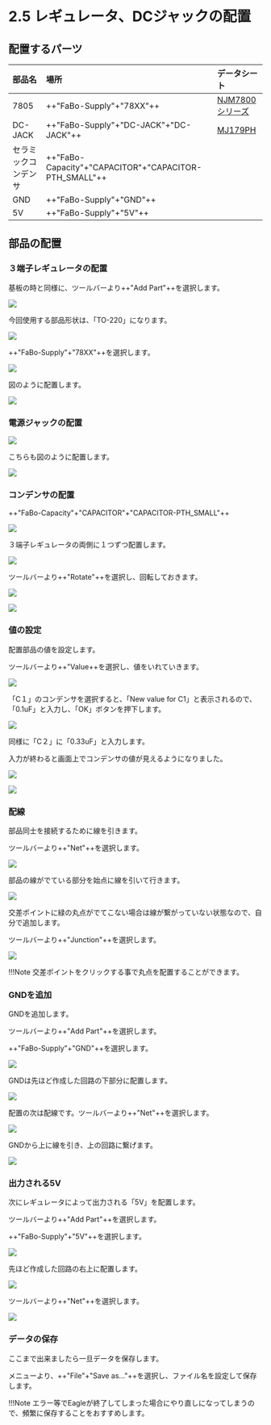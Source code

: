 # 2.5 レギュレータ、DCジャックの配置

## 配置するパーツ

|部品名|場所|データシート|
|:--|:--|:--|
|7805|++"FaBo-Supply"+"78XX"++|[NJM7800シリーズ](https://www.njr.co.jp/products/semicon/PDF/NJM7800_J.pdf)|
|DC-JACK|++"FaBo-Supply"+"DC-JACK"+"DC-JACK"++|[MJ179PH](http://akizukidenshi.com/download/ds/marushin/MJ179PH-MJ180PH.pdf)|
|セラミックコンデンサ|++"FaBo-Capacity"+"CAPACITOR"+"CAPACITOR-PTH_SMALL"++||
|GND|++"FaBo-Supply"+"GND"++||
|5V|++"FaBo-Supply"+"5V"++||

## 部品の配置

### ３端子レギュレータの配置

基板の時と同様に、ツールバーより++"Add Part"++を選択します。

![](./img/regu002.png)

今回使用する部品形状は、「TO-220」になります。

![](./img/regu003.png)

++"FaBo-Supply"+"78XX"++を選択します。

![](./img/regu004.png)

図のように配置します。

![](./img/regu005.png)

### 電源ジャックの配置

![](./img/regu006.png)

こちらも図のように配置します。

![](./img/regu007.png)

### コンデンサの配置

++"FaBo-Capacity"+"CAPACITOR"+"CAPACITOR-PTH_SMALL"++

![](./img/regu008.png)

３端子レギュレータの両側に１つずつ配置します。

![](./img/regu009.png)

ツールバーより++"Rotate"++を選択し、回転しておきます。

![](./img/regu010.png)

![](./img/regu011.png)

### 値の設定

配置部品の値を設定します。

ツールバーより++"Value++を選択し、値をいれていきます。

![](./img/regu012.png)

「C１」のコンデンサを選択すると、「New value for C1」と表示されるので、「0.1uF」と入力し、「OK」ボタンを押下します。

![](./img/regu013.png)


同様に「C２」に「0.33uF」と入力します。

入力が終わると画面上でコンデンサの値が見えるようになりました。

![](./img/regu014.png)

![](./img/regu015.png)

### 配線

部品同士を接続するために線を引きます。

ツールバーより++"Net"++を選択します。

![](./img/regu016.png)

部品の線がでている部分を始点に線を引いて行きます。

![](./img/regu017.png)

交差ポイントに緑の丸点がでてこない場合は線が繋がっていない状態なので、自分で追加します。

ツールバーより++"Junction"++を選択します。

![](./img/regu018.png)

!!!Note
	交差ポイントをクリックする事で丸点を配置することができます。

### GNDを追加

GNDを追加します。

ツールバーより++"Add Part"++を選択します。

++"FaBo-Supply"+"GND"++を選択します。

![](./img/regu019.png)

GNDは先ほど作成した回路の下部分に配置します。

![](./img/regu020.png)

配置の次は配線です。ツールバーより++"Net"++を選択します。

![](./img/regu021.png)

GNDから上に線を引き、上の回路に繋げます。

![](./img/regu022.png)

### 出力される5V

次にレギュレータによって出力される「5V」を配置します。

ツールバーより++"Add Part"++を選択します。

++"FaBo-Supply"+"5V"++を選択します。

![](./img/regu023.png)

先ほど作成した回路の右上に配置します。

![](./img/regu024.png)

ツールバーより++"Net"++を選択します。

![](./img/regu025.png)

### データの保存

ここまで出来ましたら一旦データを保存します。

メニューより、++"File"+"Save as..."++を選択し、ファイル名を設定して保存します。

!!!Note
	エラー等でEagleが終了してしまった場合にやり直しになってしまうので、頻繁に保存することをおすすめします。


